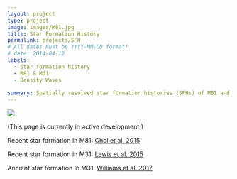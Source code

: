 ```yaml
---
layout: project
type: project
image: images/M81.jpg
title: Star Formation History
permalink: projects/SFH
# All dates must be YYYY-MM-DD format!
# date: 2014-04-12
labels:
  - Star formation history
  - M81 & M31
  - Density Waves
  
summary: Spatially resolved star formation histories (SFHs) of M81 and M31 were measured based on their color magnitude diagrams constructed from HST imaging data. The measured SFHs allowed us to understand galaxy evolution across cosmic time and the origin of their galactic strucutres such as spiral arms and rings. 
---
```


<img class="ui image" src="{{ site.baseurl }}/images/cotton-header.png">

(This page is currently in active development!)

Recent star formation in M81: [Choi et al. 2015](http://adsabs.harvard.edu/abs/2015ApJ...810....9C)

Recent star formation in M31: [Lewis et al. 2015](http://adsabs.harvard.edu/abs/2015ApJ...805..183L)

Ancient star formation in M31: [Williams et al. 2017](http://adsabs.harvard.edu/abs/2017ApJ...846..145W)
